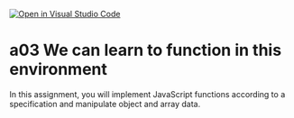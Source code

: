 [![Open in Visual Studio Code](https://classroom.github.com/assets/open-in-vscode-f059dc9a6f8d3a56e377f745f24479a46679e63a5d9fe6f495e02850cd0d8118.svg)](https://classroom.github.com/online_ide?assignment_repo_id=5878785&assignment_repo_type=AssignmentRepo)
# a03 We can learn to function in this environment
In this assignment, you will implement JavaScript functions according to a specification and manipulate object and array data.
